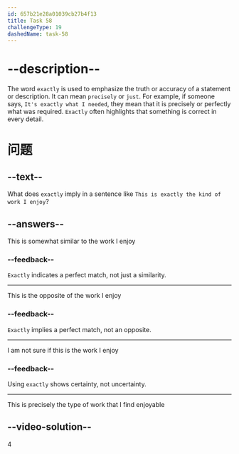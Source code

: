 ```yaml
---
id: 657b21e28a01039cb27b4f13
title: Task 58
challengeType: 19
dashedName: task-58
---
```


# --description--

The word `exactly` is used to emphasize the truth or accuracy of a statement or description. It can mean `precisely` or `just`. For example, if someone says, `It's exactly what I needed`, they mean that it is precisely or perfectly what was required. `Exactly` often highlights that something is correct in every detail.

# 问题

## --text--

What does `exactly` imply in a sentence like `This is exactly the kind of work I enjoy`?

## --answers--

This is somewhat similar to the work I enjoy

### --feedback--

`Exactly` indicates a perfect match, not just a similarity.

---

This is the opposite of the work I enjoy

### --feedback--

`Exactly` implies a perfect match, not an opposite.

---

I am not sure if this is the work I enjoy

### --feedback--

Using `exactly` shows certainty, not uncertainty.

---

This is precisely the type of work that I find enjoyable

## --video-solution--

4
